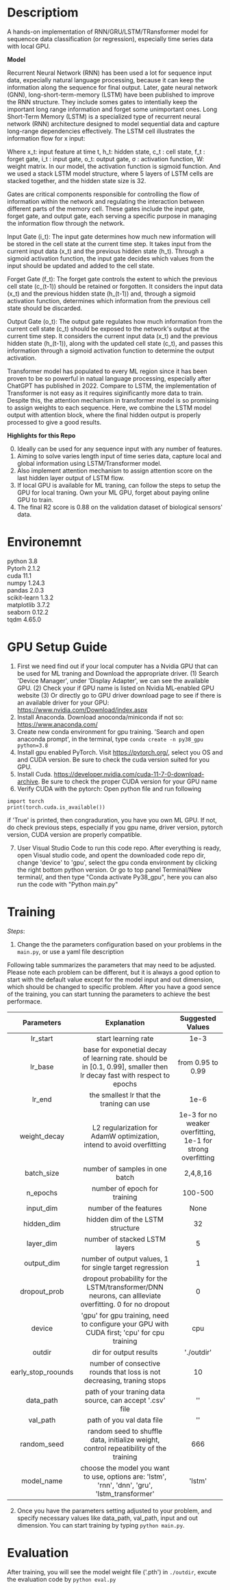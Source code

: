 # Descriptiom
A hands-on implementation of RNN/GRU/LSTM/TRansformer model for sequencce data classification (or regression), especially time series data with local GPU.

**Model**

Recurrent Neural Network (RNN) has been used a lot for sequence input data, expecially natural language processing, because it can keep the information along the sequence for final output. Later, gate neural network (GNN), long-short-term-memory (LSTM) have been published to improve the RNN structure. They include somes gates to intentially keep the important long range information and forget some unimportant ones. Long Short-Term Memory (LSTM) is a specialized type of recurrent neural network (RNN) architecture designed to model sequential data and capture long-range dependencies effectively. The LSTM cell illustrates the information flow for x input:
 
Where x_t: input feature at time t, h_t: hidden state, c_t  : cell state, f_t : forget gate, i_t : input gate, o_t: output gate, σ : activation function, W: weight matrix. In our model, the activation function is sigmoid function. And we used a stack LSTM model structure, where 5 layers of LSTM cells are stacked together, and the hidden state size is 32.

Gates are critical components responsible for controlling the flow of information within the network and regulating the interaction between different parts of the memory cell. These gates include the input gate, forget gate, and output gate, each serving a specific purpose in managing the information flow through the network.

Input Gate (i_t): The input gate determines how much new information will be stored in the cell state at the current time step. It takes input from the current input data (x_t) and the previous hidden state (h_t). Through a sigmoid activation function, the input gate decides which values from the input should be updated and added to the cell state.

Forget Gate (f_t): The forget gate controls the extent to which the previous cell state (c_(t-1)) should be retained or forgotten. It considers the input data (x_t) and the previous hidden state (h_(t-1)) and, through a sigmoid activation function, determines which information from the previous cell state should be discarded.

Output Gate (o_t): The output gate regulates how much information from the current cell state (c_t) should be exposed to the network's output at the current time step. It considers the current input data (x_t) and the previous hidden state (h_(t-1)), along with the updated cell state (c_t), and passes this information through a sigmoid activation function to determine the output activation.

Transformer model has populated to every ML region since it has been proven to be so powerful in natual language processing, especially after ChatGPT has published in 2022. Compare to LSTM, the implementation of Transformer is not easy as it requires siginificantly more data to train. Despite this, the attention mechanism in transformer model is so promising to assign weights to each sequence. Here, we combine the LSTM model output with attention block, where the final hidden output is properly processed to give a good results.

**Highlights for this Repo**

0. Ideally can be used for any sequence input with any number of features.
1. Aiming to solve varies length input of time series data, capture local and global information using LSTM/Transformer model.
2. Also implement attention mechanism to assign attention score on the last hidden layer output of LSTM flow.
3. If local GPU is available for ML traning, can follow the steps to setup the GPU for local traning. Own your ML GPU, forget about paying online GPU to train.
4. The final R2 score is 0.88 on the validation dataset of biological sensors' data.


# Environemnt
python 3.8\
Pytorh 2.1.2\
cuda 11.1\
numpy 1.24.3\
pandas 2.0.3\
scikit-learn 1.3.2\
matplotlib 3.7.2\
seaborn 0.12.2\
tqdm 4.65.0

# GPU Setup Guide
1. First we need find out if your local computer has a Nvidia GPU that can be used for ML traning and Download the appropriate driver. (1) Search 'Device Manager', under 'Display Adapter', we can see the available GPU. (2) Check your if GPU name is listed on Nvidia ML-enabled GPU website (3) Or directly go to GPU driver download page to see if there is an available driver for your GPU: https://www.nvidia.com/Download/index.aspx
2. Install Anaconda. Download anoconda/miniconda if not so: https://www.anaconda.com/
3. Create new conda environment for gpu training. 'Search and open anaconda prompt', in the terminal, type  ```conda create -n py38_gpu python=3.8```
4. Install gpu enabled PyTorch. Visit https://pytorch.org/, select you OS and and CUDA version. Be sure to check the cuda version suited for you GPU.
5. Install Cuda. https://developer.nvidia.com/cuda-11-7-0-download-archive. Be sure to check the proper CUDA version for your GPU name
6. Verify CUDA with the pytorch: Open python file and run following
```
import torch
print(torch.cuda.is_available())
```
if 'True' is printed, then congraduration, you have you own ML GPU. If not, do check previous steps, especially if you gpu name, driver version, pytorch version, CUDA version are properly compatible.

7. User Visual Studio Code to run this code repo. After everything is ready, open Visual studio code, and opent the downloaded code repo dir, change 'device' to 'gpu', select the gpu conda environment by clicking the right bottom python version. Or go to top panel Terminal/New terminal/, and then type "Conda activate Py38_gpu", here you can also run the code with "Python main.py"

# Training
*Steps*:
1. Change the the parameters configuration based on your problems in the ```main.py```, or use a yaml file description

Following table summarizes the parameters that may need to be adjusted. Please note each problem can be different, but it is always a good option to start with the default value except for the model input and out dimension, which should be changed to specific problem. After you have a good sence of the training, you can start tunning the parameters to achieve the best performace.

| Parameters | Explanation | Suggested Values|
| :---:      | :---:       | :---:           |
| lr_start   | start learning rate | 1e-3    |
| lr_base    | base for exponetial decay of learning rate. should be in [0.1, 0.99], smaller then lr decay fast with respect to epochs | from 0.95 to 0.99|
|lr_end|the smallest lr that the traning can use | 1e-6 |
|weight_decay|L2 regularization for AdamW optimization, intend to avoid overfitting|1e-3 for no weaker overfitting, 1e-1 for strong overfitting|
|batch_size| number of samples in one batch| 2,4,8,16|
|n_epochs|number of epoch for training|100-500|
|input_dim| number of the features| None|
|hidden_dim| hidden dim of the LSTM structure| 32|
|layer_dim| number of stacked LSTM layers | 5|
|output_dim| number of output values, 1 for single target regression| 1|
|dropout_prob| dropout probability for the LSTM/transformer/DNN neurons, can allleviate overfitting. 0 for no dropout| 0|
|device| 'gpu' for gpu training, need to configure your GPU with CUDA first; 'cpu' for cpu training|cpu|
|outdir|dir for output results| './outdir'|
|early_stop_roounds|number of consective rounds that loss is not decreasing, traning stops|10|
|data_path|path of your traning data source, can accept '.csv' file|''|
|val_path| path of you val data file|''|
|random_seed|random seed to shuffle data, initialize weight, control repeatibility of the training|666|
|model_name|choose the model you want to use, options are: 'lstm', 'rnn', 'dnn', 'gru', 'lstm_transformer'|'lstm'|


2. Once you have the parameters setting adjusted to your problem, and specify necessary values like data_path, val_path, input and out dimension. You can start training by typing ```python main.py```.

# Evaluation

After training, you will see the model weight file ('.pth') in ```./outdir```, excute the evaluation code by ```python eval.py```
